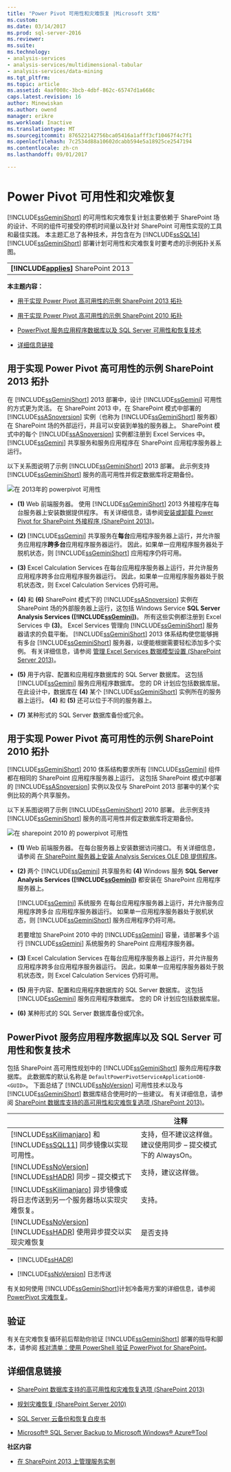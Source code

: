 ```yaml
---
title: "Power Pivot 可用性和灾难恢复 |Microsoft 文档"
ms.custom: 
ms.date: 03/14/2017
ms.prod: sql-server-2016
ms.reviewer: 
ms.suite: 
ms.technology:
- analysis-services
- analysis-services/multidimensional-tabular
- analysis-services/data-mining
ms.tgt_pltfrm: 
ms.topic: article
ms.assetid: 4aaf008c-3bcb-4dbf-862c-65747d1a668c
caps.latest.revision: 16
author: Minewiskan
ms.author: owend
manager: erikre
ms.workload: Inactive
ms.translationtype: MT
ms.sourcegitcommit: 876522142756bca05416a1afff3cf10467f4c7f1
ms.openlocfilehash: 7c2534d88a10602dcabb594e5a18925ce2547194
ms.contentlocale: zh-cn
ms.lasthandoff: 09/01/2017

---
```

# <a name="power-pivot-availability-and-disaster-recovery"></a>Power Pivot 可用性和灾难恢复
  [!INCLUDE[ssGeminiShort](../../includes/ssgeminishort-md.md)] 的可用性和灾难恢复计划主要依赖于 SharePoint 场的设计、不同的组件可接受的停机时间量以及针对 SharePoint 可用性实现的工具和最佳实践。 本主题汇总了各种技术，并包含在为 [!INCLUDE[ssSQL14](../../includes/sssql14-md.md)] [!INCLUDE[ssGeminiShort](../../includes/ssgeminishort-md.md)] 部署计划可用性和灾难恢复时要考虑的示例拓扑关系图。  
  
||  
|-|  
|**[!INCLUDE[applies](../../includes/applies-md.md)]** SharePoint 2013 | SharePoint 2010|  
  
 **本主题内容：**  
  
-   [用于实现 Power Pivot 高可用性的示例 SharePoint 2013 拓扑](#bkmk_sharepoint2013)  
  
-   [用于实现 Power Pivot 高可用性的示例 SharePoint 2010 拓扑](#bkmk_sharepoint2010)  
  
-   [PowerPivot 服务应用程序数据库以及 SQL Server 可用性和恢复技术](#bkmk_sql_server_technologies)  
  
-   [详细信息链接](#bkmk_more_resources)  
  
##  <a name="bkmk_sharepoint2013"></a> 用于实现 Power Pivot 高可用性的示例 SharePoint 2013 拓扑  
 在 [!INCLUDE[ssGeminiShort](../../includes/ssgeminishort-md.md)] 2013 部署中，设计 [!INCLUDE[ssGemini](../../includes/ssgemini-md.md)] 可用性的方式更为灵活。 在 SharePoint 2013 中，在 SharePoint 模式中部署的 [!INCLUDE[ssASnoversion](../../includes/ssasnoversion-md.md)] 实例（也称为 [!INCLUDE[ssGeminiShort](../../includes/ssgeminishort-md.md)] 服务器）在 SharePoint 场的外部运行，并且可以安装到单独的服务器上。 SharePoint 模式中的每个 [!INCLUDE[ssASnoversion](../../includes/ssasnoversion-md.md)] 实例都注册到 Excel Services 中。 [!INCLUDE[ssGemini](../../includes/ssgemini-md.md)] 共享服务和服务应用程序在 SharePoint 应用程序服务器上运行。  
  
 以下关系图说明了示例 [!INCLUDE[ssGeminiShort](../../includes/ssgeminishort-md.md)] 2013 部署。 此示例支持 [!INCLUDE[ssGeminiShort](../../includes/ssgeminishort-md.md)] 服务的高可用性并假定数据库将定期备份。  
  
 ![在 2013年的 powerpivot 可用性](../../analysis-services/power-pivot-sharepoint/media/ssas-powerpivot-services-2013.png "2013年中的 powerpivot 可用性")  
  
-   **(1)** Web 前端服务器。 使用 [!INCLUDE[ssGeminiShort](../../includes/ssgeminishort-md.md)] 2013 外接程序在每台服务器上安装数据提供程序。 有关详细信息，请参阅[安装或卸载 Power Pivot for SharePoint 外接程序 (SharePoint 2013)](../../analysis-services/instances/install-windows/install-or-uninstall-the-power-pivot-for-sharepoint-add-in-sharepoint-2013.md)。  
  
-   **(2)** [!INCLUDE[ssGemini](../../includes/ssgemini-md.md)] 共享服务在**每台**应用程序服务器上运行，并允许服务应用程序**跨多台**应用程序服务器运行。 因此，如果单一应用程序服务器处于脱机状态，则 [!INCLUDE[ssGeminiShort](../../includes/ssgeminishort-md.md)] 应用程序仍将可用。  
  
-   **(3)** Excel Calculation Services 在每台应用程序服务器上运行，并允许服务应用程序跨多台应用程序服务器运行。 因此，如果单一应用程序服务器处于脱机状态改，则 Excel Calculation Services 仍将可用。  
  
-   **(4)** 和 **(6)** SharePoint 模式下的 [!INCLUDE[ssASnoversion](../../includes/ssasnoversion-md.md)] 实例在 SharePoint 场的外部服务器上运行，这包括 Windows Service **SQL Server Analysis Services ([!INCLUDE[ssGemini](../../includes/ssgemini-md.md)])**。 所有这些实例都注册到 Excel Services 中 **(3)**。 Excel Services 管理向 [!INCLUDE[ssGeminiShort](../../includes/ssgeminishort-md.md)] 服务器请求的负载平衡。 [!INCLUDE[ssGeminiShort](../../includes/ssgeminishort-md.md)] 2013 体系结构使您能够拥有多台 [!INCLUDE[ssGeminiShort](../../includes/ssgeminishort-md.md)] 服务器，以便能根据需要轻松添加多个实例。 有关详细信息，请参阅 [管理 Excel Services 数据模型设置 (SharePoint Server 2013)](http://technet.microsoft.com/library/jj219780\(v=office.15\).aspx)。  
  
-   **(5)** 用于内容、配置和应用程序数据库的 SQL Server 数据库。 这包括 [!INCLUDE[ssGemini](../../includes/ssgemini-md.md)] 服务应用程序数据库。 您的 DR 计划应包括数据库层。 在此设计中，数据库在 **(4)** 某个 [!INCLUDE[ssGeminiShort](../../includes/ssgeminishort-md.md)] 实例所在的服务器上运行。 **(4)** 和 **(5)** 还可以位于不同的服务器上。  
  
-   **(7)** 某种形式的 SQL Server 数据库备份或冗余。  
  
##  <a name="bkmk_sharepoint2010"></a> 用于实现 Power Pivot 高可用性的示例 SharePoint 2010 拓扑  
 [!INCLUDE[ssGeminiShort](../../includes/ssgeminishort-md.md)] 2010 体系结构要求所有 [!INCLUDE[ssGemini](../../includes/ssgemini-md.md)] 组件都在相同的 SharePoint 应用程序服务器上运行。 这包括 SharePoint 模式中部署的 [!INCLUDE[ssASnoversion](../../includes/ssasnoversion-md.md)] 实例以及仅与 SharePoint 2013 部署中的某个实例比较的两个共享服务。  
  
 以下关系图说明了示例 [!INCLUDE[ssGeminiShort](../../includes/ssgeminishort-md.md)] 2010 部署。 此示例支持 [!INCLUDE[ssGeminiShort](../../includes/ssgeminishort-md.md)] 服务的高可用性并假定数据库将定期备份。  
  
 ![在 sharepoint 2010 的 powerpivot 可用性](../../analysis-services/power-pivot-sharepoint/media/ssas-powerpivot-services-2010.png "在 sharepoint 2010 的 powerpivot 可用性")  
  
-   **(1)** Web 前端服务器。 在每台服务器上安装数据访问接口。 有关详细信息，请参阅 [在 SharePoint 服务器上安装 Analysis Services OLE DB 提供程序](http://msdn.microsoft.com/en-us/2c62daf9-1f2d-4508-a497-af62360ee859)。  
  
-   **(2)** 两个 [!INCLUDE[ssGemini](../../includes/ssgemini-md.md)] 共享服务和 **(4)** Windows 服务 **SQL Server Analysis Services ([!INCLUDE[ssGemini](../../includes/ssgemini-md.md)])** 都安装在 SharePoint 应用程序服务器上。  
  
     [!INCLUDE[ssGemini](../../includes/ssgemini-md.md)] 系统服务  在每台应用程序服务器上运行，并允许服务应用程序跨多台  应用程序服务器运行。 如果单一应用程序服务器处于脱机状态，则 [!INCLUDE[ssGeminiShort](../../includes/ssgeminishort-md.md)] 服务应用程序仍将可用。  
  
     若要增加 SharePoint 2010 中的 [!INCLUDE[ssGemini](../../includes/ssgemini-md.md)] 容量，请部署多个运行 [!INCLUDE[ssGemini](../../includes/ssgemini-md.md)] 系统服务的 SharePoint 应用程序服务器。  
  
-   **(3)** Excel Calculation Services 在每台应用程序服务器上运行，并允许服务应用程序跨多台应用程序服务器运行。 因此，如果单一应用程序服务器处于脱机状态改，则 Excel Calculation Services 仍将可用。  
  
-   **(5)** 用于内容、配置和应用程序数据库的 SQL Server 数据库。 这包括 [!INCLUDE[ssGemini](../../includes/ssgemini-md.md)] 服务应用程序数据库。 您的 DR 计划应包括数据库层。  
  
-   **(6)** 某种形式的 SQL Server 数据库备份或冗余。  
  
##  <a name="bkmk_sql_server_technologies"></a> PowerPivot 服务应用程序数据库以及 SQL Server 可用性和恢复技术  
 包括 SharePoint 高可用性规划中的 [!INCLUDE[ssGeminiShort](../../includes/ssgeminishort-md.md)] 服务应用程序数据库。 此数据库的默认名称是 `DefaultPowerPivotServiceApplicationDB-<GUID>`。 下面总结了 [!INCLUDE[ssNoVersion](../../includes/ssnoversion-md.md)] 可用性技术以及与 [!INCLUDE[ssGeminiShort](../../includes/ssgeminishort-md.md)] 数据库结合使用时的一些建议。 有关详细信息，请参阅 [SharePoint 数据库支持的高可用性和灾难恢复选项 (SharePoint 2013)](http://technet.microsoft.com/library/jj841106.aspx)。  
  
||注释|  
|-|--------------|  
|[!INCLUDE[ssKilimanjaro](../../includes/sskilimanjaro-md.md)] 和 [!INCLUDE[ssSQL11](../../includes/sssql11-md.md)] 同步镜像以实现可用性。|支持，但不建议这样做。 建议使用同步 – 提交模式下的 AlwaysOn。|  
|[!INCLUDE[ssNoVersion](../../includes/ssnoversion-md.md)] [!INCLUDE[ssHADR](../../includes/sshadr-md.md)] 同步 – 提交模式下|支持，建议这样做。|  
|[!INCLUDE[ssKilimanjaro](../../includes/sskilimanjaro-md.md)] 异步镜像或将日志传送到另一个服务器场以实现灾难恢复。|支持。|  
|[!INCLUDE[ssNoVersion](../../includes/ssnoversion-md.md)] [!INCLUDE[ssHADR](../../includes/sshadr-md.md)] 使用异步提交以实现灾难恢复|是否支持|  
  
-   [!INCLUDE[ssHADR](../../includes/sshadr-md.md)]  
  
-   [!INCLUDE[ssNoVersion](../../includes/ssnoversion-md.md)] 日志传送  
  
 有关如何使用 [!INCLUDE[ssGeminiShort](../../includes/ssgeminishort-md.md)]计划冷备用方案的详细信息，请参阅 [PowerPivot 灾难恢复](http://social.technet.microsoft.com/wiki/contents/articles/22137.sharepoint-powerpivot-disaster-recovery.aspx)。  
  
## <a name="verification"></a>验证  
 有关在灾难恢复循环前后帮助你验证 [!INCLUDE[ssGeminiShort](../../includes/ssgeminishort-md.md)] 部署的指导和脚本，请参阅 [核对清单：使用 PowerShell 验证 PowerPivot for SharePoint](../../analysis-services/instances/install-windows/checklist-use-powershell-to-verify-power-pivot-for-sharepoint.md)。  
  
##  <a name="bkmk_more_resources"></a> 详细信息链接  
  
-   [SharePoint 数据库支持的高可用性和灾难恢复选项 (SharePoint 2013)](http://technet.microsoft.com/library/jj841106.aspx)  
  
-   [规划灾难恢复 (SharePoint Server 2010)](http://technet.microsoft.com/library/ff628971\(v=office.14\).aspx)  
  
-   [SQL Server 云备份和恢复白皮书](http://www.microsoft.com/server-cloud/solutions/cloud-backup-recovery.aspx?WT.srch=1&WT.mc_ID=SEM_BING_USEvergreenSearch_Unassigned&CR_CC=Unassigned#fbid=RjU2Nbzu2dT)  
  
-   [Microsoft® SQL Server Backup to Microsoft Windows® Azure®Tool](http://www.microsoft.com/download/details.aspx?id=40740)  
  
 **社区内容**  
  
-   [在 SharePoint 2013 上管理服务实例](http://www.petri.co.il/manage-service-instances-sharepoint-2013.htm)  
  

